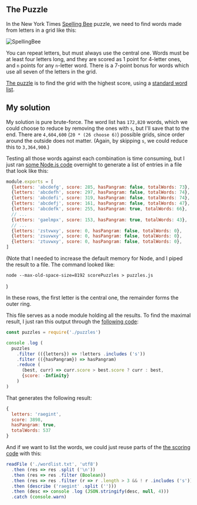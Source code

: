 The Puzzle
----------

In the New York Times [Spelling Bee][sb] puzzle, we need to find words made from letters in a grid like this:

![SpellingBee][sbl]

You can repeat letters, but must always use the central one.  Words must be at least four letters long, and they are scored as 1 point for 4-letter ones, and `n` points for any `n`-letter word.  There is a 7-point bonus for words which use all seven of the letters in the grid.

[The puzzle][pu] is to find the grid with the highest score, using a [standard word list][wl].


My solution
-----------

My solution is pure brute-force.  The word list has `172,820` words, which we could choose to reduce by removing the ones with `s`, but I'll save that to the end.  There are `4,604,600` (`20 * (26 choose 6)`) possible grids, since order around the outside does not matter.
(Again, by skipping `s`, we could reduce this to `3,364,900`.)

Testing all those words against each combination is time consuming, but I just ran [some Node.js code][sp] overnight to generate a list of entries in a file that look like this:

```js
module.exports = [
  {letters: 'abcdefg', score: 285, hasPangram: false, totalWords: 73},
  {letters: 'abcdefh', score: 297, hasPangram: false, totalWords: 74},
  {letters: 'abcdefi', score: 319, hasPangram: false, totalWords: 74},
  {letters: 'abcdefj', score: 161, hasPangram: false, totalWords: 47},
  {letters: 'abcdefk', score: 255, hasPangram: true, totalWords: 66},
  // ...
  {letters: 'gaelmpx', score: 153, hasPangram: true, totalWords: 43},
  // ...
  {letters: 'zstvwxy', score: 0, hasPangram: false, totalWords: 0},
  {letters: 'zsuvwxy', score: 0, hasPangram: false, totalWords: 0},
  {letters: 'ztuvwxy', score: 0, hasPangram: false, totalWords: 0},
]
```

(Note that I needed to increase the default memory for Node, and I piped the result to a file.  The command looked like:

```shell
node --max-old-space-size=8192 scorePuzzles > puzzles.js
```
)

In these rows, the first letter is the central one, the remainder forms the outer ring.


This file serves as a node module holding all the results.  To find the maximal result, I just ran this output through the [following code][fb]:

```js
const puzzles = require('./puzzles')

console .log (
  puzzles
    .filter (({letters}) => !letters .includes ('s'))
    .filter (({hasPangram}) => hasPangram)
    .reduce (
      (best, curr) => curr.score > best.score ? curr : best,
      {score: -Infinity} 
    )
)
```

That generates the following result:

```js
{
  letters: 'raegint',
  score: 3898,
  hasPangram: true,
  totalWords: 537
}
```

And if we want to list the words, we could just reuse parts of the [the scoring code][sp] with this:

```js
readFile ('./wordlist.txt', 'utf8')
  .then (res => res .split ('\n'))
  .then (res => res .filter (Boolean))
  .then (res => res .filter (r => r .length > 3 && ! r .includes ('s')))
  .then (describe ('raegint' .split ('')))
  .then (desc => console .log (JSON.stringify(desc, null, 4)))
  .catch (console.warn)
  ```

  [fb]: ./findBest.js
  [pu]: https://fivethirtyeight.com/features/can-you-solve-the-vexing-vexillology/
  [sb]: https://www.nytimes.com/puzzles/spelling-bee
  [sbl]: https://fivethirtyeight.com/wp-content/uploads/2020/01/Screen-Shot-2019-12-24-at-5.46.55-PM.png?w=568
  [sp]: ./scorePuzzles.js
  [wl]: https://norvig.com/ngrams/enable1.txt
